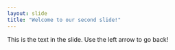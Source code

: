 ```yaml
---
layout: slide
title: "Welcome to our second slide!"
---
```

This is the text in the slide.
Use the left arrow to go back!
